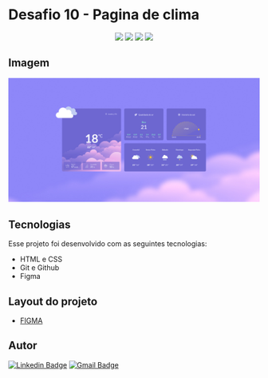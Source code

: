 # Desafio 10 - Pagina de clima

<p align="center">
  <img src="https://img.shields.io/github/last-commit/jfmacedo91/boracodar/main?color=%23D9CDF7" />
  <img src="https://img.shields.io/github/languages/count/jfmacedo91/boracodar?color=%23D9CDF7" />
  <img src="https://img.shields.io/github/languages/top/jfmacedo91/boracodar?color=%23D9CDF7" />
  <img src="https://img.shields.io/github/languages/code-size/jfmacedo91/boracodar?color=%23D9CDF7" />
</p>

## Imagem

![image](./.github/screenshot.png)

## Tecnologias

Esse projeto foi desenvolvido com as seguintes tecnologias:

- HTML e CSS
- Git e Github
- Figma

## Layout do projeto

 - [FIGMA](https://www.figma.com/community/file/1195050984449538256)

## Autor

[![Linkedin Badge](https://img.shields.io/badge/-Jean%20Fernandes%20de%20Macedo-0077B5?&logo=Linkedin&link=https://www.linkedin.com/in/jean-fernandes-de-macedo-b843a3194/)](https://www.linkedin.com/in/jfmacedo91/)
[![Gmail Badge](https://img.shields.io/badge/-jfmacedo91@gmail.com-c14438?&logo=Gmail&logoColor=white&link=mailto:jfmacedo91@gmail.com)](mailto:jfmacedo91@gmail.com)